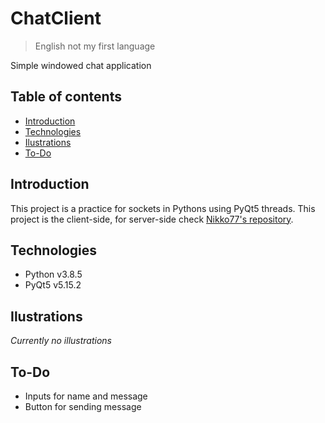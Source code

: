 # ChatClient
> English not my first language

Simple windowed chat application

## Table of contents
- [Introduction](#introduction)
- [Technologies](#technologies)
- [Ilustrations](#ilustrations)
- [To-Do](#to-do)

## Introduction
This project is a practice for sockets in Pythons using PyQt5 threads. This project is the client-side, for server-side check [Nikko77's repository](https://www.youtube.com/watch?v=D5xX6nRWDko).

## Technologies
- Python v3.8.5
- PyQt5 v5.15.2

## Ilustrations
*Currently no illustrations*

## To-Do
- Inputs for name and message
- Button for sending message